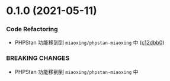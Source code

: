 # 0.1.0 (2021-05-11)


### Code Refactoring

* PHPStan 功能移到到 `miaoxing/phpstan-miaoxing` 中 ([c12dbb0](https://github.com/miaoxing/phpstan-miaoxing/commit/c12dbb0a1d47f740ee44b53b9f3cb20aed78b20a))


### BREAKING CHANGES

* PHPStan 功能移到到 `miaoxing/phpstan-miaoxing` 中
